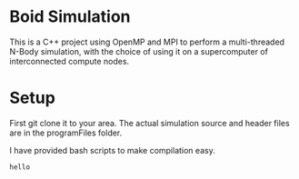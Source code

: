 # Boid Simulation

This is a C++ project using OpenMP and MPI to perform a multi-threaded N-Body simulation, with the choice of using it on a supercomputer of interconnected compute nodes.

# Setup

First git clone it to your area. The actual simulation source and header files are in the programFiles folder. 

I have provided bash scripts to make compilation easy.

```
hello
```
